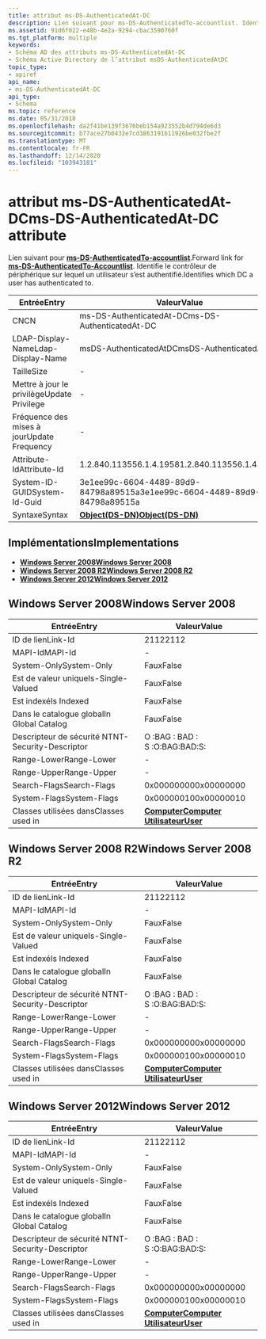 ```yaml
---
title: attribut ms-DS-AuthenticatedAt-DC
description: Lien suivant pour ms-DS-AuthenticatedTo-accountlist. Identifie le contrôleur de périphérique sur lequel un utilisateur s’est authentifié.
ms.assetid: 91d6f022-e48b-4e2a-9294-cbac3590760f
ms.tgt_platform: multiple
keywords:
- Schéma AD des attributs ms-DS-AuthenticatedAt-DC
- Schéma Active Directory de l’attribut msDS-AuthenticatedAtDC
topic_type:
- apiref
api_name:
- ms-DS-AuthenticatedAt-DC
api_type:
- Schema
ms.topic: reference
ms.date: 05/31/2018
ms.openlocfilehash: da2f41be139f3676beb154a923552b4d794de6d3
ms.sourcegitcommit: b77ace27b0432e7cd3863191b11926be032fbe2f
ms.translationtype: MT
ms.contentlocale: fr-FR
ms.lasthandoff: 12/14/2020
ms.locfileid: "103943181"
---
```

# <a name="ms-ds-authenticatedat-dc-attribute"></a><span data-ttu-id="efa48-106">attribut ms-DS-AuthenticatedAt-DC</span><span class="sxs-lookup"><span data-stu-id="efa48-106">ms-DS-AuthenticatedAt-DC attribute</span></span>

<span data-ttu-id="efa48-107">Lien suivant pour [**ms-DS-AuthenticatedTo-accountlist**](a-msds-authenticatedtoaccountlist.md).</span><span class="sxs-lookup"><span data-stu-id="efa48-107">Forward link for [**ms-DS-AuthenticatedTo-Accountlist**](a-msds-authenticatedtoaccountlist.md).</span></span> <span data-ttu-id="efa48-108">Identifie le contrôleur de périphérique sur lequel un utilisateur s’est authentifié.</span><span class="sxs-lookup"><span data-stu-id="efa48-108">Identifies which DC a user has authenticated to.</span></span>



| <span data-ttu-id="efa48-109">Entrée</span><span class="sxs-lookup"><span data-stu-id="efa48-109">Entry</span></span> | <span data-ttu-id="efa48-110">Valeur</span><span class="sxs-lookup"><span data-stu-id="efa48-110">Value</span></span> |
|-------------------|-----------------------------------------|
| <span data-ttu-id="efa48-111">CN</span><span class="sxs-lookup"><span data-stu-id="efa48-111">CN</span></span>                | <span data-ttu-id="efa48-112">ms-DS-AuthenticatedAt-DC</span><span class="sxs-lookup"><span data-stu-id="efa48-112">ms-DS-AuthenticatedAt-DC</span></span>                |
| <span data-ttu-id="efa48-113">LDAP-Display-Name</span><span class="sxs-lookup"><span data-stu-id="efa48-113">Ldap-Display-Name</span></span> | <span data-ttu-id="efa48-114">msDS-AuthenticatedAtDC</span><span class="sxs-lookup"><span data-stu-id="efa48-114">msDS-AuthenticatedAtDC</span></span>                  |
| <span data-ttu-id="efa48-115">Taille</span><span class="sxs-lookup"><span data-stu-id="efa48-115">Size</span></span>              | \-                                      |
| <span data-ttu-id="efa48-116">Mettre à jour le privilège</span><span class="sxs-lookup"><span data-stu-id="efa48-116">Update Privilege</span></span>  | \-                                      |
| <span data-ttu-id="efa48-117">Fréquence des mises à jour</span><span class="sxs-lookup"><span data-stu-id="efa48-117">Update Frequency</span></span>  | \-                                      |
| <span data-ttu-id="efa48-118">Attribute-Id</span><span class="sxs-lookup"><span data-stu-id="efa48-118">Attribute-Id</span></span>      | <span data-ttu-id="efa48-119">1.2.840.113556.1.4.1958</span><span class="sxs-lookup"><span data-stu-id="efa48-119">1.2.840.113556.1.4.1958</span></span>                 |
| <span data-ttu-id="efa48-120">System-ID-GUID</span><span class="sxs-lookup"><span data-stu-id="efa48-120">System-Id-Guid</span></span>    | <span data-ttu-id="efa48-121">3e1ee99c-6604-4489-89d9-84798a89515a</span><span class="sxs-lookup"><span data-stu-id="efa48-121">3e1ee99c-6604-4489-89d9-84798a89515a</span></span>    |
| <span data-ttu-id="efa48-122">Syntaxe</span><span class="sxs-lookup"><span data-stu-id="efa48-122">Syntax</span></span>            | [<span data-ttu-id="efa48-123">**Object(DS-DN)**</span><span class="sxs-lookup"><span data-stu-id="efa48-123">**Object(DS-DN)**</span></span>](s-object-ds-dn.md) |



## <a name="implementations"></a><span data-ttu-id="efa48-124">Implémentations</span><span class="sxs-lookup"><span data-stu-id="efa48-124">Implementations</span></span>

-   [<span data-ttu-id="efa48-125">**Windows Server 2008**</span><span class="sxs-lookup"><span data-stu-id="efa48-125">**Windows Server 2008**</span></span>](#windows-server-2008)
-   [<span data-ttu-id="efa48-126">**Windows Server 2008 R2**</span><span class="sxs-lookup"><span data-stu-id="efa48-126">**Windows Server 2008 R2**</span></span>](#windows-server-2008-r2)
-   [<span data-ttu-id="efa48-127">**Windows Server 2012**</span><span class="sxs-lookup"><span data-stu-id="efa48-127">**Windows Server 2012**</span></span>](#windows-server-2012)

## <a name="windows-server-2008"></a><span data-ttu-id="efa48-128">Windows Server 2008</span><span class="sxs-lookup"><span data-stu-id="efa48-128">Windows Server 2008</span></span>



| <span data-ttu-id="efa48-129">Entrée</span><span class="sxs-lookup"><span data-stu-id="efa48-129">Entry</span></span> | <span data-ttu-id="efa48-130">Valeur</span><span class="sxs-lookup"><span data-stu-id="efa48-130">Value</span></span> |
|------------------------|-----------------------------------------------------------------------------|
| <span data-ttu-id="efa48-131">ID de lien</span><span class="sxs-lookup"><span data-stu-id="efa48-131">Link-Id</span></span>                | <span data-ttu-id="efa48-132">2112</span><span class="sxs-lookup"><span data-stu-id="efa48-132">2112</span></span>                                                                        |
| <span data-ttu-id="efa48-133">MAPI-Id</span><span class="sxs-lookup"><span data-stu-id="efa48-133">MAPI-Id</span></span>                | \-                                                                          |
| <span data-ttu-id="efa48-134">System-Only</span><span class="sxs-lookup"><span data-stu-id="efa48-134">System-Only</span></span>            | <span data-ttu-id="efa48-135">Faux</span><span class="sxs-lookup"><span data-stu-id="efa48-135">False</span></span>                                                                       |
| <span data-ttu-id="efa48-136">Est de valeur unique</span><span class="sxs-lookup"><span data-stu-id="efa48-136">Is-Single-Valued</span></span>       | <span data-ttu-id="efa48-137">Faux</span><span class="sxs-lookup"><span data-stu-id="efa48-137">False</span></span>                                                                       |
| <span data-ttu-id="efa48-138">Est indexé</span><span class="sxs-lookup"><span data-stu-id="efa48-138">Is Indexed</span></span>             | <span data-ttu-id="efa48-139">Faux</span><span class="sxs-lookup"><span data-stu-id="efa48-139">False</span></span>                                                                       |
| <span data-ttu-id="efa48-140">Dans le catalogue global</span><span class="sxs-lookup"><span data-stu-id="efa48-140">In Global Catalog</span></span>      | <span data-ttu-id="efa48-141">Faux</span><span class="sxs-lookup"><span data-stu-id="efa48-141">False</span></span>                                                                       |
| <span data-ttu-id="efa48-142">Descripteur de sécurité NT</span><span class="sxs-lookup"><span data-stu-id="efa48-142">NT-Security-Descriptor</span></span> | <span data-ttu-id="efa48-143">O :BAG : BAD : S :</span><span class="sxs-lookup"><span data-stu-id="efa48-143">O:BAG:BAD:S:</span></span>                                                                |
| <span data-ttu-id="efa48-144">Range-Lower</span><span class="sxs-lookup"><span data-stu-id="efa48-144">Range-Lower</span></span>            | \-                                                                          |
| <span data-ttu-id="efa48-145">Range-Upper</span><span class="sxs-lookup"><span data-stu-id="efa48-145">Range-Upper</span></span>            | \-                                                                          |
| <span data-ttu-id="efa48-146">Search-Flags</span><span class="sxs-lookup"><span data-stu-id="efa48-146">Search-Flags</span></span>           | <span data-ttu-id="efa48-147">0x00000000</span><span class="sxs-lookup"><span data-stu-id="efa48-147">0x00000000</span></span>                                                                  |
| <span data-ttu-id="efa48-148">System-Flags</span><span class="sxs-lookup"><span data-stu-id="efa48-148">System-Flags</span></span>           | <span data-ttu-id="efa48-149">0x00000010</span><span class="sxs-lookup"><span data-stu-id="efa48-149">0x00000010</span></span>                                                                  |
| <span data-ttu-id="efa48-150">Classes utilisées dans</span><span class="sxs-lookup"><span data-stu-id="efa48-150">Classes used in</span></span>        | [<span data-ttu-id="efa48-151">**Computer**</span><span class="sxs-lookup"><span data-stu-id="efa48-151">**Computer**</span></span>](c-computer.md)<br/> [<span data-ttu-id="efa48-152">**Utilisateur**</span><span class="sxs-lookup"><span data-stu-id="efa48-152">**User**</span></span>](c-user.md)<br/> |



## <a name="windows-server-2008-r2"></a><span data-ttu-id="efa48-153">Windows Server 2008 R2</span><span class="sxs-lookup"><span data-stu-id="efa48-153">Windows Server 2008 R2</span></span>



| <span data-ttu-id="efa48-154">Entrée</span><span class="sxs-lookup"><span data-stu-id="efa48-154">Entry</span></span> | <span data-ttu-id="efa48-155">Valeur</span><span class="sxs-lookup"><span data-stu-id="efa48-155">Value</span></span> |
|------------------------|-----------------------------------------------------------------------------|
| <span data-ttu-id="efa48-156">ID de lien</span><span class="sxs-lookup"><span data-stu-id="efa48-156">Link-Id</span></span>                | <span data-ttu-id="efa48-157">2112</span><span class="sxs-lookup"><span data-stu-id="efa48-157">2112</span></span>                                                                        |
| <span data-ttu-id="efa48-158">MAPI-Id</span><span class="sxs-lookup"><span data-stu-id="efa48-158">MAPI-Id</span></span>                | \-                                                                          |
| <span data-ttu-id="efa48-159">System-Only</span><span class="sxs-lookup"><span data-stu-id="efa48-159">System-Only</span></span>            | <span data-ttu-id="efa48-160">Faux</span><span class="sxs-lookup"><span data-stu-id="efa48-160">False</span></span>                                                                       |
| <span data-ttu-id="efa48-161">Est de valeur unique</span><span class="sxs-lookup"><span data-stu-id="efa48-161">Is-Single-Valued</span></span>       | <span data-ttu-id="efa48-162">Faux</span><span class="sxs-lookup"><span data-stu-id="efa48-162">False</span></span>                                                                       |
| <span data-ttu-id="efa48-163">Est indexé</span><span class="sxs-lookup"><span data-stu-id="efa48-163">Is Indexed</span></span>             | <span data-ttu-id="efa48-164">Faux</span><span class="sxs-lookup"><span data-stu-id="efa48-164">False</span></span>                                                                       |
| <span data-ttu-id="efa48-165">Dans le catalogue global</span><span class="sxs-lookup"><span data-stu-id="efa48-165">In Global Catalog</span></span>      | <span data-ttu-id="efa48-166">Faux</span><span class="sxs-lookup"><span data-stu-id="efa48-166">False</span></span>                                                                       |
| <span data-ttu-id="efa48-167">Descripteur de sécurité NT</span><span class="sxs-lookup"><span data-stu-id="efa48-167">NT-Security-Descriptor</span></span> | <span data-ttu-id="efa48-168">O :BAG : BAD : S :</span><span class="sxs-lookup"><span data-stu-id="efa48-168">O:BAG:BAD:S:</span></span>                                                                |
| <span data-ttu-id="efa48-169">Range-Lower</span><span class="sxs-lookup"><span data-stu-id="efa48-169">Range-Lower</span></span>            | \-                                                                          |
| <span data-ttu-id="efa48-170">Range-Upper</span><span class="sxs-lookup"><span data-stu-id="efa48-170">Range-Upper</span></span>            | \-                                                                          |
| <span data-ttu-id="efa48-171">Search-Flags</span><span class="sxs-lookup"><span data-stu-id="efa48-171">Search-Flags</span></span>           | <span data-ttu-id="efa48-172">0x00000000</span><span class="sxs-lookup"><span data-stu-id="efa48-172">0x00000000</span></span>                                                                  |
| <span data-ttu-id="efa48-173">System-Flags</span><span class="sxs-lookup"><span data-stu-id="efa48-173">System-Flags</span></span>           | <span data-ttu-id="efa48-174">0x00000010</span><span class="sxs-lookup"><span data-stu-id="efa48-174">0x00000010</span></span>                                                                  |
| <span data-ttu-id="efa48-175">Classes utilisées dans</span><span class="sxs-lookup"><span data-stu-id="efa48-175">Classes used in</span></span>        | [<span data-ttu-id="efa48-176">**Computer**</span><span class="sxs-lookup"><span data-stu-id="efa48-176">**Computer**</span></span>](c-computer.md)<br/> [<span data-ttu-id="efa48-177">**Utilisateur**</span><span class="sxs-lookup"><span data-stu-id="efa48-177">**User**</span></span>](c-user.md)<br/> |



## <a name="windows-server-2012"></a><span data-ttu-id="efa48-178">Windows Server 2012</span><span class="sxs-lookup"><span data-stu-id="efa48-178">Windows Server 2012</span></span>



| <span data-ttu-id="efa48-179">Entrée</span><span class="sxs-lookup"><span data-stu-id="efa48-179">Entry</span></span> | <span data-ttu-id="efa48-180">Valeur</span><span class="sxs-lookup"><span data-stu-id="efa48-180">Value</span></span> |
|------------------------|-----------------------------------------------------------------------------|
| <span data-ttu-id="efa48-181">ID de lien</span><span class="sxs-lookup"><span data-stu-id="efa48-181">Link-Id</span></span>                | <span data-ttu-id="efa48-182">2112</span><span class="sxs-lookup"><span data-stu-id="efa48-182">2112</span></span>                                                                        |
| <span data-ttu-id="efa48-183">MAPI-Id</span><span class="sxs-lookup"><span data-stu-id="efa48-183">MAPI-Id</span></span>                | \-                                                                          |
| <span data-ttu-id="efa48-184">System-Only</span><span class="sxs-lookup"><span data-stu-id="efa48-184">System-Only</span></span>            | <span data-ttu-id="efa48-185">Faux</span><span class="sxs-lookup"><span data-stu-id="efa48-185">False</span></span>                                                                       |
| <span data-ttu-id="efa48-186">Est de valeur unique</span><span class="sxs-lookup"><span data-stu-id="efa48-186">Is-Single-Valued</span></span>       | <span data-ttu-id="efa48-187">Faux</span><span class="sxs-lookup"><span data-stu-id="efa48-187">False</span></span>                                                                       |
| <span data-ttu-id="efa48-188">Est indexé</span><span class="sxs-lookup"><span data-stu-id="efa48-188">Is Indexed</span></span>             | <span data-ttu-id="efa48-189">Faux</span><span class="sxs-lookup"><span data-stu-id="efa48-189">False</span></span>                                                                       |
| <span data-ttu-id="efa48-190">Dans le catalogue global</span><span class="sxs-lookup"><span data-stu-id="efa48-190">In Global Catalog</span></span>      | <span data-ttu-id="efa48-191">Faux</span><span class="sxs-lookup"><span data-stu-id="efa48-191">False</span></span>                                                                       |
| <span data-ttu-id="efa48-192">Descripteur de sécurité NT</span><span class="sxs-lookup"><span data-stu-id="efa48-192">NT-Security-Descriptor</span></span> | <span data-ttu-id="efa48-193">O :BAG : BAD : S :</span><span class="sxs-lookup"><span data-stu-id="efa48-193">O:BAG:BAD:S:</span></span>                                                                |
| <span data-ttu-id="efa48-194">Range-Lower</span><span class="sxs-lookup"><span data-stu-id="efa48-194">Range-Lower</span></span>            | \-                                                                          |
| <span data-ttu-id="efa48-195">Range-Upper</span><span class="sxs-lookup"><span data-stu-id="efa48-195">Range-Upper</span></span>            | \-                                                                          |
| <span data-ttu-id="efa48-196">Search-Flags</span><span class="sxs-lookup"><span data-stu-id="efa48-196">Search-Flags</span></span>           | <span data-ttu-id="efa48-197">0x00000000</span><span class="sxs-lookup"><span data-stu-id="efa48-197">0x00000000</span></span>                                                                  |
| <span data-ttu-id="efa48-198">System-Flags</span><span class="sxs-lookup"><span data-stu-id="efa48-198">System-Flags</span></span>           | <span data-ttu-id="efa48-199">0x00000010</span><span class="sxs-lookup"><span data-stu-id="efa48-199">0x00000010</span></span>                                                                  |
| <span data-ttu-id="efa48-200">Classes utilisées dans</span><span class="sxs-lookup"><span data-stu-id="efa48-200">Classes used in</span></span>        | [<span data-ttu-id="efa48-201">**Computer**</span><span class="sxs-lookup"><span data-stu-id="efa48-201">**Computer**</span></span>](c-computer.md)<br/> [<span data-ttu-id="efa48-202">**Utilisateur**</span><span class="sxs-lookup"><span data-stu-id="efa48-202">**User**</span></span>](c-user.md)<br/> |



 

 





